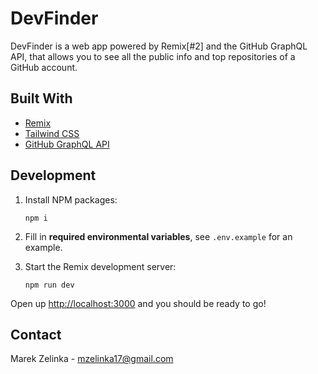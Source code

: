 # DevFinder

DevFinder is a web app powered by Remix[#2] and the GitHub GraphQL API, that allows you to see all the public info and top repositories of a GitHub account.

## Built With

- [Remix](https://remix.run/)
- [Tailwind CSS](https://tailwindcss.com/)
- [GitHub GraphQL API](https://docs.github.com/en/graphql)

## Development

1. Install NPM packages:

   ```console
   npm i
   ```

2. Fill in **required environmental variables**, see `.env.example` for an example.

3. Start the Remix development server:

   ```console
   npm run dev
   ```

Open up [http://localhost:3000](http://localhost:3000) and you should be ready to go!

## Contact

Marek Zelinka - mzelinka17@gmail.com
